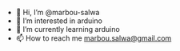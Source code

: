 - 👋 Hi, I’m @marbou-salwa
- 👀 I’m interested in arduino
- 🌱 I’m currently learning arduino
- 📫 How to reach me marbou.salwa@gmail.com

<!---
marbou-salwa/marbou-salwa is a ✨ special ✨ repository because its `README.md` (this file) appears on your GitHub profile.
You can click the Preview link to take a look at your changes.
--->
